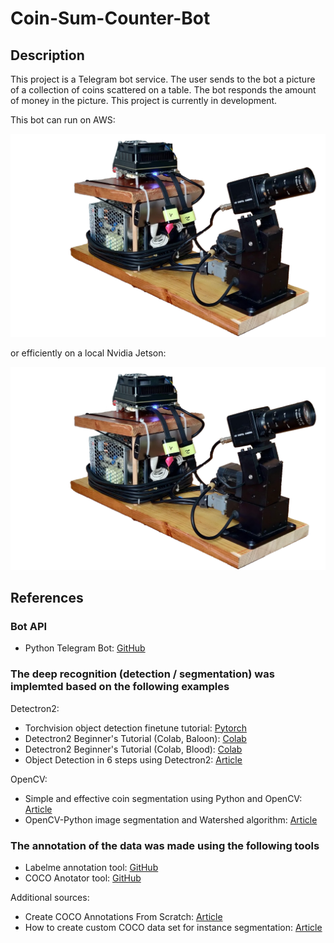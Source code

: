 # Coin-Sum-Counter-Bot
## Description
This project is a Telegram bot service. The user sends to the bot a picture of a collection of coins scattered on a table. The bot responds the amount of money in the picture.
This project is currently in development.

This bot can run on AWS:

<img src="https://github.com/AmirSa7/Drone-Tracking-Gimbal-Control/blob/main/Report/Report%20images/the_system_ver02.png" width="900"></a>

or efficiently on a local Nvidia Jetson:

<img src="https://github.com/AmirSa7/Drone-Tracking-Gimbal-Control/blob/main/Report/Report%20images/the_system_ver02.png" width="900"></a>

## References
### Bot API
- Python Telegram Bot: [GitHub](https://github.com/python-telegram-bot/python-telegram-bot)
### The deep recognition (detection / segmentation) was implemted based on the following examples
Detectron2:
- Torchvision object detection finetune tutorial: [Pytorch](https://pytorch.org/tutorials/intermediate/torchvision_tutorial.html)
- Detectron2 Beginner's Tutorial (Colab, Baloon): [Colab](https://colab.research.google.com/drive/16jcaJoc6bCFAQ96jDe2HwtXj7BMD_-m5)
- Detectron2 Beginner's Tutorial (Colab, Blood): [Colab](https://colab.research.google.com/drive/1-TNOcPm3Jr3fOJG8rnGT9gh60mHUsvaW#scrollTo=kc8MmgZugZWR)
- Object Detection in 6 steps using Detectron2: [Article](https://towardsdatascience.com/object-detection-in-6-steps-using-detectron2-705b92575578)

OpenCV:
- Simple and effective coin segmentation using Python and OpenCV: [Article](https://blog.christianperone.com/2014/06/simple-and-effective-coin-segmentation-using-python-and-opencv/)
- OpenCV-Python image segmentation and Watershed algorithm: [Article](https://www.programmersought.com/article/92784407251/)

### The annotation of the data was made using the following tools
- Labelme annotation tool: [GitHub](https://github.com/wkentaro/labelme)
- COCO Anotator tool:  [GitHub](https://github.com/jsbroks/coco-annotator)

Additional sources:
- Create COCO Annotations From Scratch:  [Article](https://www.immersivelimit.com/tutorials/create-coco-annotations-from-scratch)
- How to create custom COCO data set for instance segmentation:  [Article](https://www.dlology.com/blog/how-to-create-custom-coco-data-set-for-instance-segmentation/)




